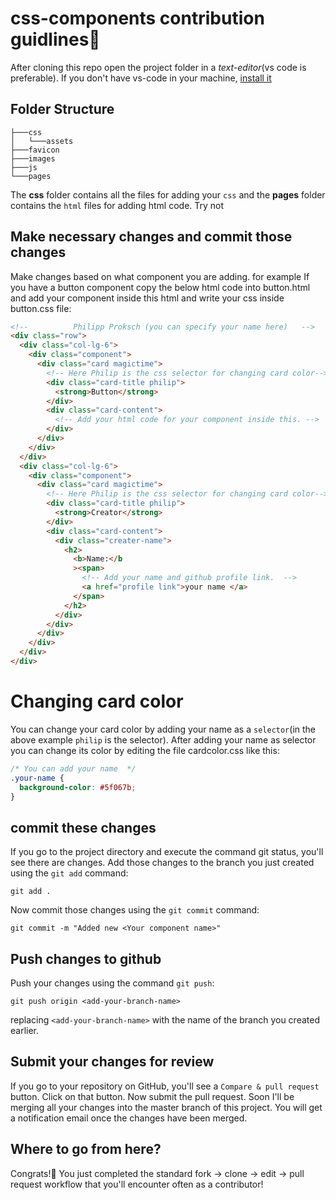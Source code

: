 # css-components contribution guidlines😬

After cloning this repo open the project folder in a _text-editor_(vs code is preferable). If you don't have vs-code in your machine, [install it](https://code.visualstudio.com/download)

## Folder Structure

```
├───css
│   └───assets
├───favicon
├───images
├───js
└───pages

```

The **css** folder contains all the files for adding your `css` and the **pages** folder contains the `html` files for adding html code. Try not

## Make necessary changes and commit those changes

Make changes based on what component you are adding. for example If you have a button component copy the below html code into button.html and add your component inside this html and write your css inside button.css file:

```html
<!--          Philipp Proksch (you can specify your name here)   -->
<div class="row">
  <div class="col-lg-6">
    <div class="component">
      <div class="card magictime">
        <!-- Here Philip is the css selector for changing card color-->
        <div class="card-title philip">
          <strong>Button</strong>
        </div>
        <div class="card-content">
          <!-- Add your html code for your component inside this. -->
        </div>
      </div>
    </div>
  </div>
  <div class="col-lg-6">
    <div class="component">
      <div class="card magictime">
        <!-- Here Philip is the css selector for changing card color-->
        <div class="card-title philip">
          <strong>Creator</strong>
        </div>
        <div class="card-content">
          <div class="creater-name">
            <h2>
              <b>Name:</b
              ><span>
                <!-- Add your name and github profile link.  -->
                <a href="profile link">your name </a>
              </span>
            </h2>
          </div>
        </div>
      </div>
    </div>
  </div>
</div>
```

# Changing card color

You can change your card color by adding your name as a `selector`(in the above example `philip` is the selector). After adding your name as selector you can change its color by editing the file cardcolor.css like this:

```css
/* You can add your name  */
.your-name {
  background-color: #5f067b;
}
```

## commit these changes

If you go to the project directory and execute the command git status, you'll see there are changes.
Add those changes to the branch you just created using the `git add` command:

```
git add .
```

Now commit those changes using the `git commit` command:

```
git commit -m "Added new <Your component name>"
```

## Push changes to github

Push your changes using the command `git push`:

```
git push origin <add-your-branch-name>
```

replacing `<add-your-branch-name>` with the name of the branch you created earlier.

## Submit your changes for review

If you go to your repository on GitHub, you'll see a `Compare & pull request` button. Click on that button.
Now submit the pull request.
Soon I'll be merging all your changes into the master branch of this project. You will get a notification email once the changes have been merged.

## Where to go from here?

Congrats!🥳 You just completed the standard fork -> clone -> edit -> pull request workflow that you'll encounter often as a contributor!
